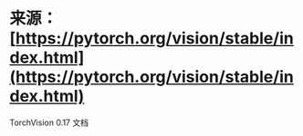 # 来源：[https://pytorch.org/vision/stable/index.html](https://pytorch.org/vision/stable/index.html)

TorchVision 0.17 文档
